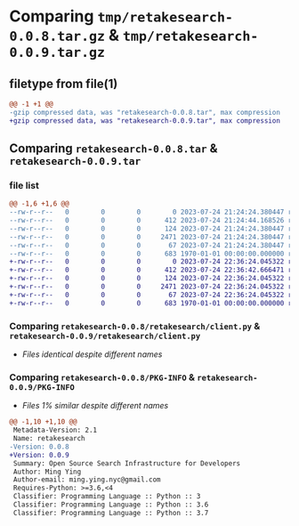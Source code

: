 # Comparing `tmp/retakesearch-0.0.8.tar.gz` & `tmp/retakesearch-0.0.9.tar.gz`

## filetype from file(1)

```diff
@@ -1 +1 @@
-gzip compressed data, was "retakesearch-0.0.8.tar", max compression
+gzip compressed data, was "retakesearch-0.0.9.tar", max compression
```

## Comparing `retakesearch-0.0.8.tar` & `retakesearch-0.0.9.tar`

### file list

```diff
@@ -1,6 +1,6 @@
--rw-r--r--   0        0        0        0 2023-07-24 21:24:24.380447 retakesearch-0.0.8/README.md
--rw-r--r--   0        0        0      412 2023-07-24 21:24:44.168526 retakesearch-0.0.8/pyproject.toml
--rw-r--r--   0        0        0      124 2023-07-24 21:24:24.380447 retakesearch-0.0.8/retakesearch/__init__.py
--rw-r--r--   0        0        0     2471 2023-07-24 21:24:24.380447 retakesearch-0.0.8/retakesearch/client.py
--rw-r--r--   0        0        0       67 2023-07-24 21:24:24.380447 retakesearch-0.0.8/retakesearch/search.py
--rw-r--r--   0        0        0      683 1970-01-01 00:00:00.000000 retakesearch-0.0.8/PKG-INFO
+-rw-r--r--   0        0        0        0 2023-07-24 22:36:24.045322 retakesearch-0.0.9/README.md
+-rw-r--r--   0        0        0      412 2023-07-24 22:36:42.666471 retakesearch-0.0.9/pyproject.toml
+-rw-r--r--   0        0        0      124 2023-07-24 22:36:24.045322 retakesearch-0.0.9/retakesearch/__init__.py
+-rw-r--r--   0        0        0     2471 2023-07-24 22:36:24.045322 retakesearch-0.0.9/retakesearch/client.py
+-rw-r--r--   0        0        0       67 2023-07-24 22:36:24.045322 retakesearch-0.0.9/retakesearch/search.py
+-rw-r--r--   0        0        0      683 1970-01-01 00:00:00.000000 retakesearch-0.0.9/PKG-INFO
```

### Comparing `retakesearch-0.0.8/retakesearch/client.py` & `retakesearch-0.0.9/retakesearch/client.py`

 * *Files identical despite different names*

### Comparing `retakesearch-0.0.8/PKG-INFO` & `retakesearch-0.0.9/PKG-INFO`

 * *Files 1% similar despite different names*

```diff
@@ -1,10 +1,10 @@
 Metadata-Version: 2.1
 Name: retakesearch
-Version: 0.0.8
+Version: 0.0.9
 Summary: Open Source Search Infrastructure for Developers
 Author: Ming Ying
 Author-email: ming.ying.nyc@gmail.com
 Requires-Python: >=3.6,<4
 Classifier: Programming Language :: Python :: 3
 Classifier: Programming Language :: Python :: 3.6
 Classifier: Programming Language :: Python :: 3.7
```

